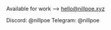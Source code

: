 Available for work --> [hello@nillpoe.xyz](mailto:hello@nillpoe.xyz?subject=We%20Want%20You!)

Discord: @nillpoe
Telegram: @nillpoe
